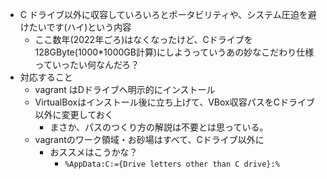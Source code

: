 - C ドライブ以外に収容していろいろとポータビリティや、システム圧迫を避けたいです(ハイ)という内容
    - ここ数年(2022年ごろ)はなくなったけど、Cドライブを128GByte(1000*1000GB計算)にしようっていうあの妙なこだわり仕様っていったい何なんだろ？
- 対応すること
    - vagrant はDドライブへ明示的にインストール
    - VirtualBoxはインストール後に立ち上げて、VBox収容パスをCドライブ以外に変更しておく
        - まさか、パスのつくり方の解説は不要とは思っている。
    - vagrantのワーク領域・お砂場はすべて、Cドライブ以外に
        - おススメはこうかな？
            - `` %AppData:C:={Drive letters other than C drive}:% ``

